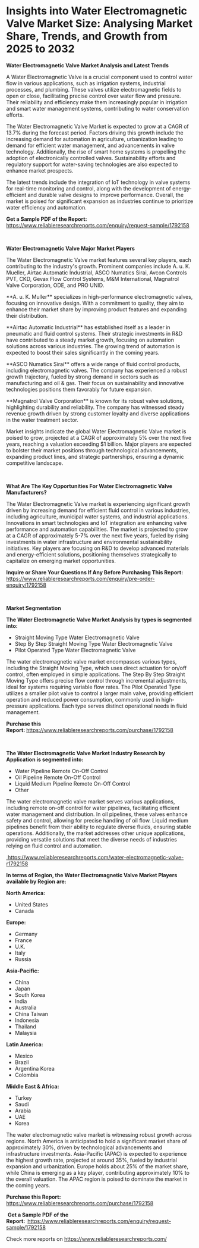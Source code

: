 <p><h1>Insights into Water Electromagnetic Valve Market Size: Analysing Market Share, Trends, and Growth from 2025 to 2032</h1></p><p><strong>Water Electromagnetic Valve Market Analysis and Latest Trends</strong></p>
<p><p>A Water Electromagnetic Valve is a crucial component used to control water flow in various applications, such as irrigation systems, industrial processes, and plumbing. These valves utilize electromagnetic fields to open or close, facilitating precise control over water flow and pressure. Their reliability and efficiency make them increasingly popular in irrigation and smart water management systems, contributing to water conservation efforts.</p><p>The Water Electromagnetic Valve Market is expected to grow at a CAGR of 13.7% during the forecast period. Factors driving this growth include the increasing demand for automation in agriculture, urbanization leading to demand for efficient water management, and advancements in valve technology. Additionally, the rise of smart home systems is propelling the adoption of electronically controlled valves. Sustainability efforts and regulatory support for water-saving technologies are also expected to enhance market prospects. </p><p>The latest trends include the integration of IoT technology in valve systems for real-time monitoring and control, along with the development of energy-efficient and durable valve designs to improve performance. Overall, the market is poised for significant expansion as industries continue to prioritize water efficiency and automation.</p></p>
<p><strong>Get a Sample PDF of the Report:&nbsp;</strong> <a href="https://www.reliableresearchreports.com/enquiry/request-sample/1792158?utm_campaign=2146&utm_medium=2&utm_source=Github&utm_content=ia&utm_term=20022025&utm_id=water-electromagnetic-valve">https://www.reliableresearchreports.com/enquiry/request-sample/1792158</a></p>
<p>&nbsp;</p>
<p><strong>Water Electromagnetic Valve Major Market Players</strong></p>
<p><p>The Water Electromagnetic Valve market features several key players, each contributing to the industry's growth. Prominent companies include A. u. K. Mueller, Airtac Automatic Industrial, ASCO Numatics Sirai, Avcon Controls PVT, CKD, Gevax Flow Control Systems, M&M International, Magnatrol Valve Corporation, ODE, and PRO UNID.</p><p>**A. u. K. Muller** specializes in high-performance electromagnetic valves, focusing on innovative design. With a commitment to quality, they aim to enhance their market share by improving product features and expanding their distribution.</p><p>**Airtac Automatic Industrial** has established itself as a leader in pneumatic and fluid control systems. Their strategic investments in R&D have contributed to a steady market growth, focusing on automation solutions across various industries. The growing trend of automation is expected to boost their sales significantly in the coming years.</p><p>**ASCO Numatics Sirai** offers a wide range of fluid control products, including electromagnetic valves. The company has experienced a robust growth trajectory, fueled by strong demand in sectors such as manufacturing and oil & gas. Their focus on sustainability and innovative technologies positions them favorably for future expansion.</p><p>**Magnatrol Valve Corporation** is known for its robust valve solutions, highlighting durability and reliability. The company has witnessed steady revenue growth driven by strong customer loyalty and diverse applications in the water treatment sector.</p><p>Market insights indicate the global Water Electromagnetic Valve market is poised to grow, projected at a CAGR of approximately 5% over the next five years, reaching a valuation exceeding $1 billion. Major players are expected to bolster their market positions through technological advancements, expanding product lines, and strategic partnerships, ensuring a dynamic competitive landscape.</p></p>
<p>&nbsp;</p>
<p><strong>What Are The Key Opportunities For Water Electromagnetic Valve Manufacturers?</strong></p>
<p><p>The Water Electromagnetic Valve market is experiencing significant growth driven by increasing demand for efficient fluid control in various industries, including agriculture, municipal water systems, and industrial applications. Innovations in smart technologies and IoT integration are enhancing valve performance and automation capabilities. The market is projected to grow at a CAGR of approximately 5-7% over the next five years, fueled by rising investments in water infrastructure and environmental sustainability initiatives. Key players are focusing on R&D to develop advanced materials and energy-efficient solutions, positioning themselves strategically to capitalize on emerging market opportunities.</p></p>
<p><strong>Inquire or Share Your Questions If Any Before Purchasing This Report:</strong> <a href="https://www.reliableresearchreports.com/enquiry/pre-order-enquiry/1792158?utm_campaign=2146&utm_medium=2&utm_source=Github&utm_content=ia&utm_term=20022025&utm_id=water-electromagnetic-valve">https://www.reliableresearchreports.com/enquiry/pre-order-enquiry/1792158</a></p>
<p>&nbsp;</p>
<p><strong>Market Segmentation</strong></p>
<p><strong>The Water Electromagnetic Valve Market Analysis by types is segmented into:</strong></p>
<p><ul><li>Straight Moving Type Water Electromagnetic Valve</li><li>Step By Step Straight Moving Type Water Electromagnetic Valve</li><li>Pilot Operated Type Water Electromagnetic Valve</li></ul></p>
<p><p>The water electromagnetic valve market encompasses various types, including the Straight Moving Type, which uses direct actuation for on/off control, often employed in simple applications. The Step By Step Straight Moving Type offers precise flow control through incremental adjustments, ideal for systems requiring variable flow rates. The Pilot Operated Type utilizes a smaller pilot valve to control a larger main valve, providing efficient operation and reduced power consumption, commonly used in high-pressure applications. Each type serves distinct operational needs in fluid management.</p></p>
<p><strong>Purchase this Report:&nbsp;</strong><a href="https://www.reliableresearchreports.com/purchase/1792158?utm_campaign=2146&utm_medium=2&utm_source=Github&utm_content=ia&utm_term=20022025&utm_id=water-electromagnetic-valve">https://www.reliableresearchreports.com/purchase/1792158</a></p>
<p>&nbsp;</p>
<p><strong>The Water Electromagnetic Valve Market Industry Research by Application is segmented into:</strong></p>
<p><ul><li>Water Pipeline Remote On-Off Control</li><li>Oil Pipeline Remote On-Off Control</li><li>Liquid Medium Pipeline Remote On-Off Control</li><li>Other</li></ul></p>
<p><p>The water electromagnetic valve market serves various applications, including remote on-off control for water pipelines, facilitating efficient water management and distribution. In oil pipelines, these valves enhance safety and control, allowing for precise handling of oil flow. Liquid medium pipelines benefit from their ability to regulate diverse fluids, ensuring stable operations. Additionally, the market addresses other unique applications, providing versatile solutions that meet the diverse needs of industries relying on fluid control and automation.</p></p>
<p><a href="https://www.reliableresearchreports.com/water-electromagnetic-valve-r1792158?utm_campaign=2146&utm_medium=2&utm_source=Github&utm_content=ia&utm_term=20022025&utm_id=water-electromagnetic-valve">&nbsp;https://www.reliableresearchreports.com/water-electromagnetic-valve-r1792158</a></p>
<p><strong>In terms of Region, the Water Electromagnetic Valve Market Players available by Region are:</strong></p>
<p>
    <p> <strong> North America: </strong>
        <ul>
            <li>United States</li>
            <li>Canada</li>
        </ul>
        </p> 
    <p> <strong> Europe: </strong>
        <ul>
            <li>Germany</li>
            <li>France</li>
            <li>U.K.</li>
            <li>Italy</li>
            <li>Russia</li>
        </ul>
        </p> 
    <p> <strong> Asia-Pacific: </strong>
        <ul>
            <li>China</li>
            <li>Japan</li>
            <li>South Korea</li>
            <li>India</li>
            <li>Australia</li>
            <li>China Taiwan</li>
            <li>Indonesia</li>
            <li>Thailand</li>
            <li>Malaysia</li>
        </ul>
        </p> 
    <p> <strong> Latin America: </strong>
        <ul>
            <li>Mexico</li>
            <li>Brazil</li>
            <li>Argentina Korea</li>
            <li>Colombia</li>
        </ul>
        </p> 
    <p> <strong> Middle East & Africa: </strong>
        <ul>
            <li>Turkey</li>
            <li>Saudi</li>
            <li>Arabia</li>
            <li>UAE</li>
            <li>Korea</li>
        </ul>
    </p>
    </p>
<p><p>The water electromagnetic valve market is witnessing robust growth across regions. North America is anticipated to hold a significant market share of approximately 30%, driven by technological advancements and infrastructure investments. Asia-Pacific (APAC) is expected to experience the highest growth rate, projected at around 35%, fueled by industrial expansion and urbanization. Europe holds about 25% of the market share, while China is emerging as a key player, contributing approximately 10% to the overall valuation. The APAC region is poised to dominate the market in the coming years.</p></p>
<p><strong>Purchase this Report: </strong><a href="https://www.reliableresearchreports.com/purchase/1792158?utm_campaign=2146&utm_medium=2&utm_source=Github&utm_content=ia&utm_term=20022025&utm_id=water-electromagnetic-valve">https://www.reliableresearchreports.com/purchase/1792158</a></p>
<p>&nbsp;<strong>Get a Sample PDF of the Report:&nbsp;&nbsp;</strong><a href="https://www.reliableresearchreports.com/enquiry/request-sample/1792158?utm_campaign=2146&utm_medium=2&utm_source=Github&utm_content=ia&utm_term=20022025&utm_id=water-electromagnetic-valve">https://www.reliableresearchreports.com/enquiry/request-sample/1792158</a></p>
<p><strong></strong></p>
<p>Check more reports on <a href="https://www.reliableresearchreports.com/?utm_campaign=2146&utm_medium=2&utm_source=Github&utm_content=ia&utm_term=20022025&utm_id=water-electromagnetic-valve">https://www.reliableresearchreports.com/</a></p>
